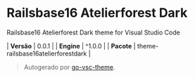 # Railsbase16 Atelierforest Dark

Railsbase16 Atelierforest Dark theme for Visual Studio Code

| **Versão** | 0.0.1 |
| **Engine** | ^1.0.0 |
| **Pacote** | theme-railsbase16atelierforestdark |

> Autogerado por [go-vsc-theme](https://github.com/natalbu/go-vsc-theme).
